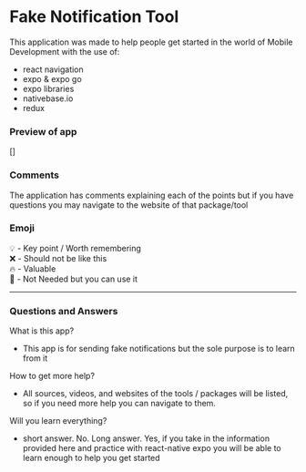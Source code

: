 # Fake Notification Tool

This application was made to help people get started in the world of Mobile Development with the use of:

- react navigation
- expo & expo go
- expo libraries
- nativebase.io
- redux

### Preview of app

[]

### Comments

The application has comments explaining each of the points but if you have questions you may navigate to the website of that package/tool

### Emoji

💡 - Key point / Worth remembering
<br>
❌ - Should not be like this
<br>
🔥 - Valuable
<br>
🥴 - Not Needed but you can use it

---

### Questions and Answers

What is this app?

- This app is for sending fake notifications but the sole purpose is to learn from it

How to get more help?

- All sources, videos, and websites of the tools / packages will be listed, so if you need more help you can navigate to them.

Will you learn everything?

- short answer. No. Long answer. Yes, if you take in the information provided here and practice with react-native expo you will be able to learn enough to help you get started
